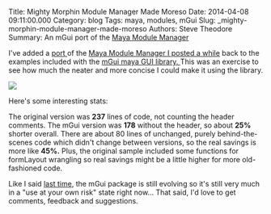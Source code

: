 Title: Mighty Morphin Module Manager Made Moreso
Date: 2014-04-08 09:11:00.000
Category: blog
Tags: maya, modules, mGui 
Slug: _mighty-morphin-module-manager-made-moreso
Authors: Steve Theodore
Summary: An mGui port of the [Maya Module Manager]()

I've added a [port ](https://github.com/theodox/mhttps://github.com/theodox/mGui/blob/master/mGui/examples/modMgr.pyGui/blob/master/mGui/examples/modMgr.py)of the [Maya Module Manager I posted a while](http://techartsurvival.blogspot.com/2014/01/mighty-morphin-maya-module-manager.html) back to the examples included with the [mGui maya GUI library. ](https://github.com/theodox/mGui) This was an exercise to see how much the neater and more concise I could make it using the library.  
  

[![](http://1.bp.blogspot.com/-40t7CxBPtPo/Uz-BSayB96I/AAAAAAABICI/IW5w86cjuTA/s1600/modmgr.png)](http://1.bp.blogspot.com/-40t7CxBPtPo/Uz-BSayB96I/AAAAAAABICI/IW5w86cjuTA/s1600/modmgr.png)

  
Here's some interesting stats:  
  
The original version was **237** lines of code, not counting the header comments. The mGui version was **178** without the header, so about **25%** shorter overall.  There are about 80 lines of unchanged, purely behind-the-scenes code which didn't change between versions, so the real savings is more like **45%.**  Plus, the original sample included some functions for formLayout wrangling  so real savings might be a little higher for more old-fashioned code.  
  
Like I said [last time](http://techartsurvival.blogspot.com/2014/03/maya-gui-ii-all-your-base-classes-are.html), the mGui package is still evolving so it's still very much in a "use at your own risk" state right now... That said, I'd love to get comments, feedback and suggestions.  
  
  


